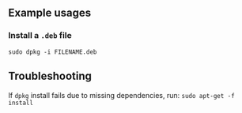 ## Example usages

### Install a `.deb` file

`sudo dpkg -i FILENAME.deb`

## Troubleshooting

If `dpkg` install fails due to missing dependencies, run: `sudo apt-get -f install`
